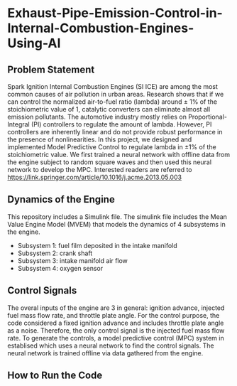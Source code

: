 # Exhaust-Pipe-Emission-Control-in-Internal-Combustion-Engines-Using-AI

## **Problem Statement**
Spark Ignition Internal Combustion Engines (SI ICE) are among the most common causes of air pollution in urban areas. 
Research shows that if we can control the normalized air-to-fuel ratio (lambda) around ± 1% of the stoichiometric value of 1, catalytic converters can eliminate almost all emission pollutants. 
The automotive industry mostly relies on Proportional-Integral (PI) controllers to regulate the amount of lambda. However, PI controllers are inherently linear and do not provide robust performance in the presence of nonlinearities. 
In this project, we designed and implemented Model Predictive Control to regulate lambda in ±1% of the stoichiometric value. 
We first trained a neural network with offline data from the engine subject to random square waves and then used this neural network to develop the MPC. 
Interested readers are referred to https://link.springer.com/article/10.1016/j.acme.2013.05.003 


## **Dynamics of the Engine** 
This repository includes a Simulink file. The simulink file includes the Mean Value Engine Model (MVEM) that models the dynamics of 4 subsystems in the engine. 
- Subsystem 1: fuel film deposited in the intake manifold 
- Subsystem 2: crank shaft
- Subsystem 3: intake manifold air flow 
- Subsystem 4: oxygen sensor 

## **Control Signals**
The overal inputs of the engine are 3 in general: ignition advance, injected fuel mass flow rate, and throttle plate angle. For the control purpose, the code considered a fixed ignition advance and includes throttle plate angle as a noise. Therefore, the only control signal is the injected fuel mass flow rate. 
To generate the controls, a model predictive control (MPC) system in establised which uses a neural network to find the control signals. The neural network is trained offline via data gathered from the engine. 

## **How to Run the Code**
